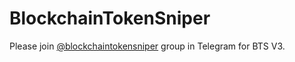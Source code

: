 <h1>BlockchainTokenSniper</h1>

Please join <a href="https://t.me/blockchaintokensniper">@blockchaintokensniper</a> group in Telegram for BTS V3.


